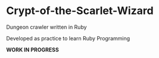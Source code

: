 # Crypt-of-the-Scarlet-Wizard
Dungeon crawler written in Ruby

Developed as practice to learn Ruby Programming

**WORK IN PROGRESS**
